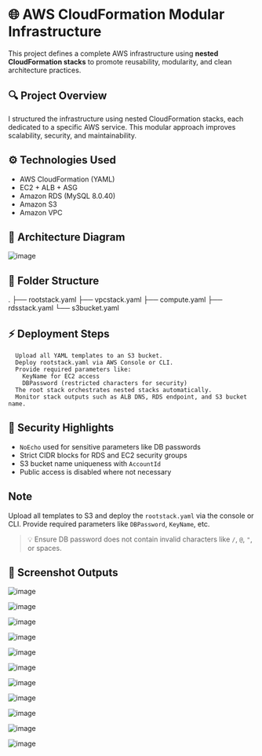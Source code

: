 # 🌐 AWS CloudFormation Modular Infrastructure

This project defines a complete AWS infrastructure using **nested CloudFormation stacks** to promote reusability, modularity, and clean architecture practices.


## 🔍 Project Overview  
I structured the infrastructure using nested CloudFormation stacks, each dedicated to a specific AWS service. This modular approach improves scalability, security, and maintainability.  


## ⚙️ Technologies Used

- AWS CloudFormation (YAML)
- EC2 + ALB + ASG
- Amazon RDS (MySQL 8.0.40)
- Amazon S3
- Amazon VPC


## 📌 Architecture Diagram

![image](https://github.com/user-attachments/assets/754de7a7-f9bd-4185-8431-8bf06cafa11a)



## 📁 Folder Structure
. ├── rootstack.yaml ├── vpcstack.yaml ├── compute.yaml ├── rdsstack.yaml └── s3bucket.yaml 


## ⚡ Deployment Steps  

      Upload all YAML templates to an S3 bucket.  
      Deploy rootstack.yaml via AWS Console or CLI.  
      Provide required parameters like:  
        KeyName for EC2 access  
        DBPassword (restricted characters for security)  
      The root stack orchestrates nested stacks automatically.  
      Monitor stack outputs such as ALB DNS, RDS endpoint, and S3 bucket name.  




## 🔐 Security Highlights

- `NoEcho` used for sensitive parameters like DB passwords
- Strict CIDR blocks for RDS and EC2 security groups
- S3 bucket name uniqueness with `AccountId`
- Public access is disabled where not necessary



## Note 

Upload all templates to S3 and deploy the `rootstack.yaml` via the console or CLI. Provide required parameters like `DBPassword`, `KeyName`, etc.

> 💡 Ensure DB password does not contain invalid characters like `/`, `@`, `"`, or spaces.



## 📸 Screenshot Outputs


![image](https://github.com/user-attachments/assets/d90a8907-a8cd-4a89-aae2-a95b8c8cf140)



![image](https://github.com/user-attachments/assets/b1f3a1d7-d4b7-495a-bfb5-6f9a55613e39)



![image](https://github.com/user-attachments/assets/1d520742-0474-41b4-b13e-aabebe44da29)




![image](https://github.com/user-attachments/assets/2630099b-782a-4739-9e39-c2aa774fc03b)




![image](https://github.com/user-attachments/assets/5c474807-01c3-4d51-aa1b-608415101153)




![image](https://github.com/user-attachments/assets/c2c2b57f-d6ce-4347-ad74-852010d1fe28)




![image](https://github.com/user-attachments/assets/0cd3ad9d-91de-40c6-b10a-604fce6ceb2a)



![image](https://github.com/user-attachments/assets/a4727aac-2219-4a86-8588-2df15c2238db)





![image](https://github.com/user-attachments/assets/dc01d82b-22f0-45b0-b601-361767e45ed3)




![image](https://github.com/user-attachments/assets/3a238a96-b3c7-49f7-a7df-88065b33050c)





![image](https://github.com/user-attachments/assets/015b3feb-3d02-418c-93c6-c6dc33f8d500)

